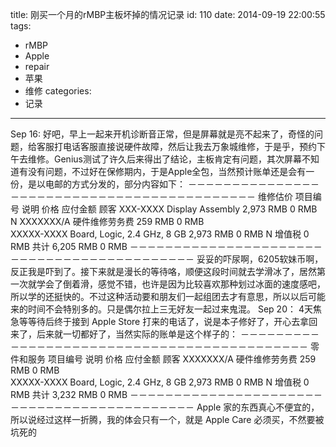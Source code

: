 title: 刚买一个月的rMBP主板坏掉的情况记录
id: 110
date: 2014-09-19 22:00:55
tags:
- rMBP
- Apple
- repair
- 苹果
- 维修
categories:
- 记录

---

Sep 16:
好吧，早上一起来开机诊断音正常，但是屏幕就是亮不起来了，奇怪的问题，给客服打电话客服直接说硬件故障，然后让我去万象城维修，于是乎，预约下午去维修。Genius测试了许久后来得出了结论，主板肯定有问题，其次屏幕不知道有没有问题，不过好在保修期内，于是Apple全包，当然预计账单还是会有一份，是以电邮的方式分发的，部分内容如下：
－－－－－－－－－－－－－－－－－－－－－－－－－－－－－－－－－－－－－－－－－－－
维修估价
项目编号	说明	价格	应付金额	顾客 
XXX-XXXX	Display Assembly	2,973 RMB	0 RMB	N
XXXXXXX/A	硬件维修劳务费	259 RMB	0 RMB	
XXXXX-XXXX	Board, Logic, 2.4 GHz, 8 GB	2,973 RMB	0 RMB	N
增值税		0 RMB
共计	6,205 RMB	0 RMB
－－－－－－－－－－－－－－－－－－－－－－－－－－－－－－－－－－－－－－－－－－－
妥妥的吓尿啊，6205软妹币啊，反正我是吓到了。接下来就是漫长的等待咯，顺便这段时间就去学滑冰了，居然第一次就学会了倒着滑，感觉不错，也许是因为比较喜欢那种划过冰面的速度感吧，所以学的还挺快的。不过这种活动要和朋友们一起组团去才有意思，所以以后可能来的时间不会特别多的。只是偶尔拉上三无好友一起过来鬼混。
Sep 20：
4天焦急等等待后终于接到 Apple Store 打来的电话了，说是本子修好了，开心去拿回来了，后来就一切都好了，当然实际的账单是这个样子的：
－－－－－－－－－－－－－－－－－－－－－－－－－－－－－－－－－－－－－－－－－－－
零件和服务
项目编号	说明	价格	应付金额	顾客 
XXXXXXX/A	硬件维修劳务费	259 RMB	0 RMB	
XXXXX-XXXX	Board, Logic, 2.4 GHz, 8 GB	2,973 RMB	0 RMB	N
增值税		0 RMB
共计	3,232 RMB	0 RMB
－－－－－－－－－－－－－－－－－－－－－－－－－－－－－－－－－－－－－－－－－－－
Apple 家的东西真心不便宜的，所以说经过这样一折腾，我的体会只有一个，就是 Apple Care 必须买，不然要被坑死的
